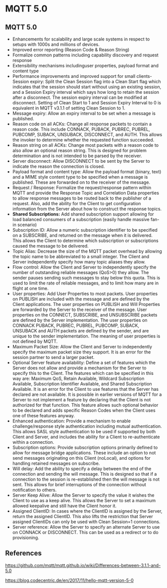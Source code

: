 # MQTT 5.0

## MQTT 5.0

- Enhancements for scalability and large scale systems in respect to setups with 1000s and millions of devices.
- Improved error reporting (Reason Code & Reason String)
- Formalize common patterns including capability discovery and request response
- Extensibility mechanisms includinguser properties, payload format and content type
- Performance improvements and improved support for small clients-  Session expiry: Split the Clean Session flag into a Clean Start flag which indicates that the session should start without using an existing session, and a Session Expiry interval which says how long to retain the session after a disconnect. The session expiry interval can be modified at disconnect. Setting of Clean Start to 1 and Session Expiry Interval to 0 is equivalent in MQTT v3.1.1 of setting Clean Session to 1.
- Message expiry: Allow an expiry interval to be set when a message is published.
- Reason code on all ACKs: Change all response packets to contain a reason code. This include CONNACK, PUBACK, PUBREC, PUBREL, PUBCOMP, SUBACK, UNSUBACK, DISCONNECT, and AUTH. This allows the invoker to determine whether the requested function succeeded.
- Reason string on all ACKs: Change most packets with a reason code to also allow an optional reason string. This is designed for problem determination and is not intended to be parsed by the receiver.
- Server disconnect: Allow DISCONNECT to be sent by the Server to indicate the reason the connection is closed.
- Payload format and content type: Allow the payload format (binary, text) and a MIME style content type to be specified when a message is published. These are forwarded on to the receiver of the message.
- Request / Response: Formalize the request/response pattern within MQTT and provide the Response Topic and Correlation Data properties to allow response messages to be routed back to the publisher of a request. Also, add the ability for the Client to get configuration information from the Server about how to construct the response topics.
- **Shared Subscriptions:** Add shared subscription support allowing for load balanced consumers of a subscription (easily handle massive fan-in scenario)
- Subscription ID: Allow a numeric subscription identifier to be specified on a SUBSCRIBE, and returned on the message when it is delivered. This allows the Client to determine which subscription or subscriptions caused the message to be delivered.
- Topic Alias: Decrease the size of the MQTT packet overhead by allowing the topic name to be abbreviated to a small integer. The Client and Server independently specify how many topic aliases they allow.
- Flow control: Allow the Client and Server to independently specify the number of outstanding reliable messages (QoS>0) they allow. The sender pauses sending such messages to stay below this quota. This is used to limit the rate of reliable messages, and to limit how many are in flight at one time.
- User properties: Add User Properties to most packets. User properties on PUBLISH are included with the message and are defined by the Client applications. The user properties on PUBLISH and Will Properties are forwarded by the Server to the receiver of the message. User properties on the CONNECT, SUBSCRIBE, and UNSUBSCRIBE packets are defined by the Server implementation. The user properties on CONNACK PUBACK, PUBREC, PUBREL, PUBCOMP, SUBACK, UNSUBACK and AUTH packets are defined by the sender, and are unique to the sender implementation. The meaning of user properties is not defined by MQTT.
- Maximum Packet Size: Allow the Client and Server to independently specify the maximum packet size they support. It is an error for the session partner to send a larger packet.
- Optional Server feature availability: Define a set of features which the Server does not allow and provide a mechanism for the Server to specify this to the Client. The features which can be specified in this way are: Maximum QoS, Retain Available, Wildcard Subscription Available, Subscription Identifier Available, and Shared Subscription Available. It is an error for the Client to use features that the Server has declared are not available. It is possible in earlier versions of MQTT for a Server to not implement a feature by declaring that the Client is not authorized for that function. This feature allows such optional behavior to be declared and adds specific Reason Codes when the Client uses one of these features anyway.
- Enhanced authentication: Provide a mechanism to enable challenge/response style authentication including mutual authentication. This allows SASL style authentication to be used if supported by both Client and Server, and includes the ability for a Client to re-authenticate within a connection.
- Subscription options: Provide subscription options primarily defined to allow for message bridge applications. These include an option to not send messages originating on this Client (noLocal), and options for handling retained messages on subscribe.
- Will delay: Add the ability to specify a delay between the end of the connection and sending the will message. This is designed so that if a connection to the session is re-established then the will message is not sent. This allows for brief interruptions of the connection without notification to others.
- Server Keep Alive: Allow the Server to specify the value it wishes the Client to use as a keep alive. This allows the Server to set a maximum allowed keepalive and still have the Client honor it.
- Assigned ClientID: In cases where the ClientID is assigned by the Server, return the assigned ClientID. This also lifts the restriction that Server assigned ClientIDs can only be used with Clean Session=1 connections.
- Server reference: Allow the Server to specify an alternate Server to use on CONNACK or DISCONNECT. This can be used as a redirect or to do provisioning.

## References

<https://github.com/mqtt/mqtt.github.io/wiki/Differences-between-3.1.1-and-5.0>

<https://blog.codecentric.de/en/2017/11/hello-mqtt-version-5-0>
